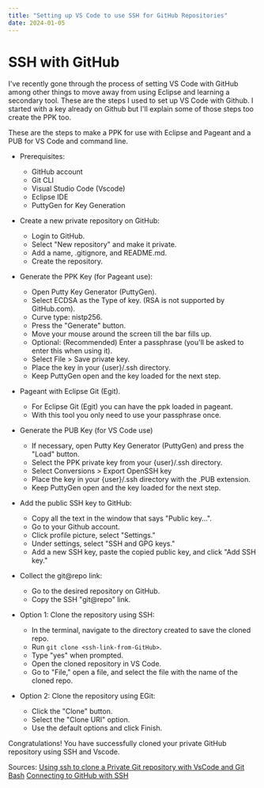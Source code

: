 ```yaml
---
title: "Setting up VS Code to use SSH for GitHub Repositories"
date: 2024-01-05
---
```


# SSH with GitHub

I've recently gone through the process of setting VS Code with GitHub among other things to move away from using Eclipse and learning a secondary tool. These are the steps I used to set up VS Code with Github. I started with a key already on Github but I'll explain some of those steps too create the PPK too.

These are the steps to make a PPK for use with Eclipse and Pageant and a PUB for VS Code and command line.

- Prerequisites:

    + GitHub account
    + Git CLI
    + Visual Studio Code (Vscode)
    + Eclipse IDE
    + PuttyGen for Key Generation

- Create a new private repository on GitHub:

    + Login to GitHub.
    + Select "New repository" and make it private.
    + Add a name, .gitignore, and README.md.
    + Create the repository.

- Generate the PPK Key (for Pageant use):

    + Open Putty Key Generator (PuttyGen).
    + Select ECDSA as the Type of key. (RSA is not supported by GitHub.com).
    + Curve type: nistp256.
    + Press the "Generate" button.
    + Move your mouse around the screen till the bar fills up.
    + Optional: (Recommended) Enter a passphrase (you'll be asked to enter this when using it).
    + Select File > Save private key.
    + Place the key in your {user}/.ssh directory.
    + Keep PuttyGen open and the key loaded for the next step.

- Pageant with Eclipse Git (Egit).

    + For Eclipse Git (Egit) you can have the ppk loaded in pageant.
    + With this tool you only need to use your passphrase once.

- Generate the PUB Key (for VS Code use)

    + If necessary, open Putty Key Generator (PuttyGen) and press the "Load" button.
    + Select the PPK private key from your {user}/.ssh directory.
    + Select Conversions > Export OpenSSH key
    + Place the key in your {user}/.ssh directory with the .PUB extension.
    + Keep PuttyGen open and the key loaded for the next step.

- Add the public SSH key to GitHub:

    + Copy all the text in the window that says "Public key...".
    + Go to your Github account.
    + Click profile picture, select "Settings."
    + Under settings, select "SSH and GPG keys."
    + Add a new SSH key, paste the copied public key, and click "Add SSH key."

- Collect the git@repo link:

    + Go to the desired repository on GitHub.
    + Copy the SSH "git@repo" link.

- Option 1: Clone the repository using SSH:

    + In the terminal, navigate to the directory created to save the cloned repo.
    + Run `git clone <ssh-link-from-GitHub>`.
    + Type "yes" when prompted.
    + Open the cloned repository in VS Code.
    + Go to "File," open a file, and select the file with the name of the cloned repo.

- Option 2: Clone the repository using EGit:

    + Click the "Clone" button.
    + Select the "Clone URI" option.
    + Use the default options and click Finish.


Congratulations!
You have successfully cloned your private GitHub repository using SSH and Vscode.

Sources: 
[Using ssh to clone a Private Git repository with VsCode and Git Bash][1]
[Connecting to GitHub with SSH][2]

  [1]: https://medium.com/@melvingrooms/using-ssh-to-clone-a-private-hit-repository-9fbe79a589cd#:~:text=click%20add%20ssh%20key.,the%20link%20copied%20from%20GitHub
  [2]: https://docs.github.com/en/authentication/connecting-to-github-with-ssh

